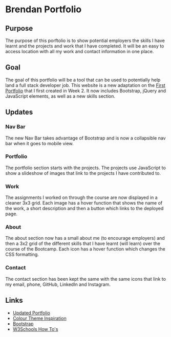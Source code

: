 # Brendan Portfolio

## Purpose
The purpose of this porftolio is to show potential employers the skills I have learnt and the projects and work that I have completed. It will be an easy to access location with all my work and contact information in one place.

## Goal

The goal of this portfolio will be a tool that can be used to potentially help land a full stack developer job. This website is a new adaptation on the [First Portfolio](https://bdjm94.github.io/02-brendan-portfolio/) that I first created in Week 2. It now includes Bootstrap, jQuery and JavaScript elements, as well as a new skills section. 

## Updates

### Nav Bar

The new Nav Bar takes advantage of Bootstrap and is now a collapsible nav bar when it goes to mobile view.

### Portfolio

The portfolio section starts with the projects. The projects use JavaScript to show a slideshow of images that link to the projects I have contributed to.

### Work

The assignments I worked on through the course are now displayed in a cleaner 3x3 grid. Each image has a hover function that shows the name of the work, a short description and then a button which links to the deployed page.

### About

The about section now has a small about me (to encourage employers) and then a 3x2 grid of the different skills that I have learnt (will learn) over the course of the Bootcamp. Each icon has a hover function which changes the CSS formatting.

### Contact

The contact section has been kept the same with the same icons that link to my email, phone, GitHub, LinkedIn and Instagram.

## Links

- [Updated Portfolio](https://bdjm94.github.io/07-Updated-Portfolio/)
- [Colour Theme Inspiration](https://digitalsynopsis.com/design/website-color-schemes-palettes-combinations/)
- [Bootstrap](https://getbootstrap.com/docs/5.0/getting-started/introduction/)
- [W3Schools How To's](https://www.w3schools.com/howto/default.asp)
